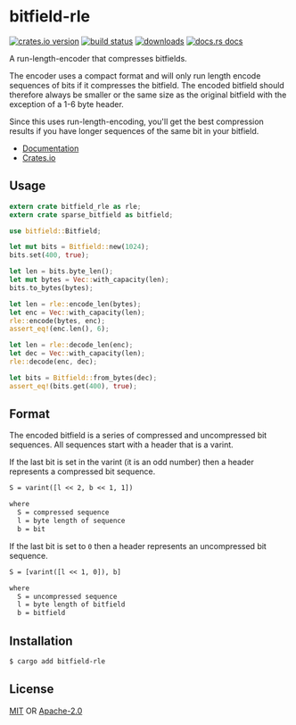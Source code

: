 # bitfield-rle
[![crates.io version][1]][2] [![build status][3]][4]
[![downloads][5]][6] [![docs.rs docs][7]][8]

A run-length-encoder that compresses bitfields.

The encoder uses a compact format and will only run length encode sequences of
bits if it compresses the bitfield. The encoded bitfield should therefore always
be smaller or the same size as the original bitfield with the exception of a 1-6
byte header.

Since this uses run-length-encoding, you'll get the best compression results if
you have longer sequences of the same bit in your bitfield.

- [Documentation][8]
- [Crates.io][2]

## Usage
```rust
extern crate bitfield_rle as rle;
extern crate sparse_bitfield as bitfield;

use bitfield::Bitfield;

let mut bits = Bitfield::new(1024);
bits.set(400, true);

let len = bits.byte_len();
let mut bytes = Vec::with_capacity(len);
bits.to_bytes(bytes);

let len = rle::encode_len(bytes);
let enc = Vec::with_capacity(len);
rle::encode(bytes, enc);
assert_eq!(enc.len(), 6);

let len = rle::decode_len(enc);
let dec = Vec::with_capacity(len);
rle::decode(enc, dec);

let bits = Bitfield::from_bytes(dec);
assert_eq!(bits.get(400), true);
```

## Format
The encoded bitfield is a series of compressed and uncompressed bit sequences.
All sequences start with a header that is a varint.

If the last bit is set in the varint (it is an odd number) then a header
represents a compressed bit sequence.

```txt
S = varint([l << 2, b << 1, 1])

where
  S = compressed sequence
  l = byte length of sequence
  b = bit
```

If the last bit is set to `0` then a header represents an uncompressed bit
sequence.

```txt
S = [varint([l << 1, 0]), b]

where
  S = uncompressed sequence
  l = byte length of bitfield
  b = bitfield
```

## Installation
```sh
$ cargo add bitfield-rle
```

## License
[MIT](./LICENSE-MIT) OR [Apache-2.0](./LICENSE-APACHE)

[1]: https://img.shields.io/crates/v/bitfield-rle.svg?style=flat-square
[2]: https://crates.io/crates/bitfield-rle
[3]: https://img.shields.io/travis/datrs/bitfield-rle.svg?style=flat-square
[4]: https://travis-ci.org/datrs/bitfield-rle
[5]: https://img.shields.io/crates/d/bitfield-rle.svg?style=flat-square
[6]: https://crates.io/crates/bitfield-rle
[7]: https://docs.rs/bitfield-rle/badge.svg
[8]: https://docs.rs/bitfield-rle
